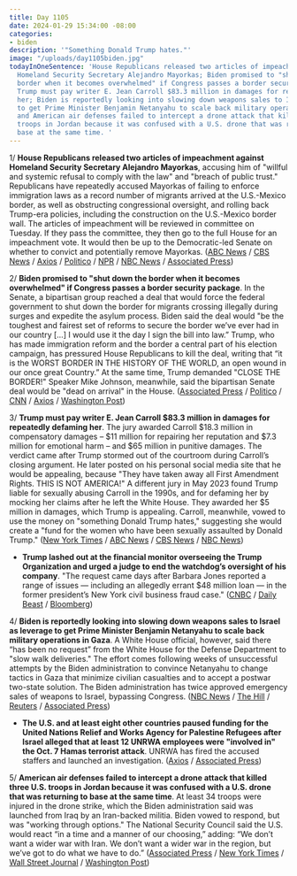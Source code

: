 ```yaml
---
title: Day 1105
date: 2024-01-29 15:34:00 -08:00
categories:
- biden
description: '"Something Donald Trump hates."'
image: "/uploads/day1105biden.jpg"
todayInOneSentence: 'House Republicans released two articles of impeachment against
  Homeland Security Secretary Alejandro Mayorkas; Biden promised to "shut down the
  border when it becomes overwhelmed" if Congress passes a border security package;
  Trump must pay writer E. Jean Carroll $83.3 million in damages for repeatedly defaming
  her; Biden is reportedly looking into slowing down weapons sales to Israel as leverage
  to get Prime Minister Benjamin Netanyahu to scale back military operations in Gaza;
  and American air defenses failed to intercept a drone attack that killed three U.S.
  troops in Jordan because it was confused with a U.S. drone that was returning to
  base at the same time. '
---
```


1/ **House Republicans released two articles of impeachment against Homeland Security Secretary Alejandro Mayorkas**, accusing him of "willful and systemic refusal to comply with the law" and "breach of public trust." Republicans have repeatedly accused Mayorkas of failing to enforce immigration laws as a record number of migrants arrived at the U.S.-Mexico border, as well as obstructing congressional oversight, and rolling back Trump-era policies, including the construction on the U.S.-Mexico border wall. The articles of impeachment will be reviewed in committee on Tuesday. If they pass the committee, they then go to the full House for an impeachment vote. It would then be up to the Democratic-led Senate on whether to convict and potentially remove Mayorkas. ([ABC News](https://abcnews.go.com/Politics/house-republicans-release-articles-impeachment-alejandro-mayorkas-border/story?id=106743803) / [CBS News](https://www.cbsnews.com/news/mayorkas-impeachment-articles-house-republicans/) / [Axios](https://www.axios.com/2024/01/28/house-gop-impeachment-articles-mayorkas-border-immigration) / [Politico](https://www.politico.com/news/2024/01/28/house-republicans-mayorkas-impeachment-articles-00138235) / [NPR](https://www.npr.org/2024/01/28/1227459949/house-gop-impeachment-articles-homeland-security-mayorkas-border-immigration) / [NBC News](https://www.nbcnews.com/politics/immigration/house-republicans-unveil-articles-impeachment-dhs-secretary-alejandro-rcna135972) / [Associated Press](https://apnews.com/article/congress-mayorkas-immigration-border-republicans-impeachment-3cc41becd7ef3d8b91ccd29433321d63))

2/ **Biden promised to "shut down the border when it becomes overwhelmed" if Congress passes a border security package**. In the Senate, a bipartisan group reached a deal that would force the federal government to shut down the border for migrants crossing illegally during surges and expedite the asylum process. Biden said the deal would "be the toughest and fairest set of reforms to secure the border we’ve ever had in our country \[...\] I would use it the day I sign the bill into law.” Trump, who has made immigration reform and the border a central part of his election campaign, has pressured House Republicans to kill the deal, writing that “it is the WORST BORDER IN THE HISTORY OF THE WORLD, an open wound in our once great Country.” At the same time, Trump demanded "CLOSE THE BORDER!" Speaker Mike Johnson, meanwhile, said the bipartisan Senate deal would be "dead on arrival" in the House.  ([Associated Press](https://apnews.com/article/biden-border-deal-mexico-migration-south-carolina-b83f83ed39e59ebb38b7ff093da14706) / [Politico](https://www.politico.com/news/2024/01/27/trump-dunks-on-bipartisan-senate-border-deal-00138210) / [CNN](https://www.cnn.com/2024/01/26/politics/senate-deal-shutdown-border/index.html) / [Axios](https://www.axios.com/2024/01/29/trump-republicans-border-deal-senate-immigration) / [Washington Post](https://www.washingtonpost.com/politics/2024/01/28/border-bill-trump-lankford/))

3/ **Trump must pay writer E. Jean Carroll $83.3 million in damages for repeatedly defaming her**. The jury awarded Carroll $18.3 million in compensatory damages – $11 million for repairing her reputation and $7.3 million for emotional harm – and $65 million in punitive damages. The verdict came after Trump stormed out of the courtroom during Carroll’s closing argument. He later posted on his personal social media site that he would be appealing, because "They have taken away all First Amendment Rights. THIS IS NOT AMERICA!" A different jury in May 2023 found Trump liable for sexually abusing Carroll in the 1990s, and for defaming her by mocking her claims after he left the White House. They awarded her $5 million in damages, which Trump is appealing. Carroll, meanwhile, vowed to use the money on "something Donald Trump hates," suggesting she would create a "fund for the women who have been sexually assaulted by Donald Trump." ([New York Times](https://www.nytimes.com/live/2024/01/26/nyregion/trump-carroll-defamation-trial) / [ABC News](https://abcnews.go.com/GMA/Culture/jean-carroll-plans-83-million-donald-trump-hates/story?id=106751516) / [CBS News](https://www.cbsnews.com/news/trump-e-jean-carroll-trial-closing-arguments-courtroom/) / [NBC News](https://www.nbcnews.com/politics/donald-trump/verdict-reached-e-jean-carrolls-defamation-damages-trial-trump-rcna135919))

* **Trump lashed out at the financial monitor overseeing the Trump Organization and urged a judge to end the watchdog’s oversight of his company**. "The request came days after Barbara Jones reported a range of issues — including an allegedly errant $48 million loan — in the former president’s New York civil business fraud case." ([CNBC](https://www.cnbc.com/2024/01/29/trump-attacks-monitor-in-business-fraud-case-after-she-reports-errors.html) / [Daily Beast](https://www.thedailybeast.com/trumps-throw-tantrum-over-court-monitors-financial-bombshell) / [Bloomberg](https://www.bloomberg.com/news/articles/2024-01-29/trump-s-cash-stockpile-at-risk-from-450-million-dual-verdicts?sref=MIBMEEoj))

4/ **Biden is reportedly looking into slowing down weapons sales to Israel as leverage to get Prime Minister Benjamin Netanyahu to scale back military operations in Gaza**. A White House official, however, said there “has been no request” from the White House for the Defense Department to "slow walk deliveries." The effort comes following weeks of unsuccessful attempts by the Biden administration to convince Netanyahu to change tactics in Gaza that minimize civilian casualties and to accept a postwar two-state solution. The Biden administration has twice approved emergency sales of weapons to Israel, bypassing Congress. ([NBC News](https://www.nbcnews.com/politics/white-house/biden-administration-discussing-slowing-weaponry-deliveries-israel-pre-rcna136035) / [The Hill](https://thehill.com/homenews/administration/4434545-biden-administration-looking-to-slow-weapon-sales-to-israel-in-effort-to-scale-back-military-assault-report/) / [Reuters](https://www.reuters.com/world/us-says-its-israel-policy-unchanged-after-report-leveraging-weapon-sales-2024-01-28/) / [Associated Press](https://apnews.com/article/un-israel-palestinians-gaza-guterres-cff00a5b6b7295b738a2255b03a6090e))

* **The U.S. and at least eight other countries paused funding for the United Nations Relief and Works Agency for Palestine Refugees after Israel alleged that at least 12 UNRWA employees were "involved in" the Oct. 7 Hamas terrorist attack**. UNRWA has fired the accused staffers and launched an investigation. ([Axios](https://www.axios.com/2024/01/26/unrwa-gaza-hamas-israel-attack) / [Associated Press](https://apnews.com/article/israel-hamas-war-news-01-29-2024-4c49c2fb89c3bfd4963f2260b34943c1))

5/ **American air defenses failed to intercept a drone attack that killed three U.S. troops in Jordan because it was confused with a U.S. drone that was returning to base at the same time**. At least 34 troops were injured in the drone strike, which the Biden administration said was launched from Iraq by an Iran-backed militia. Biden vowed to respond, but was "working through options." The National Security Council said the U.S. would react “in a time and a manner of our choosing,” adding: “We don’t want a wider war with Iran. We don’t want a wider war in the region, but we’ve got to do what we have to do.” ([Associated Press](https://apnews.com/article/jordan-drone-attack-attack-confusion-f175962e058b9b6f668303faf248d8e6) / [New York Times](https://www.nytimes.com/live/2024/01/29/world/israel-hamas-war-gaza-jordan-updates) / [Wall Street Journal](https://www.wsj.com/world/middle-east/iranian-allies-brace-for-u-s-response-to-deadly-drone-strike-99378749?mod=hp_lead_pos1) / [Washington Post](https://www.washingtonpost.com/world/2024/01/29/us-strike-jordan-drone-attack/))
